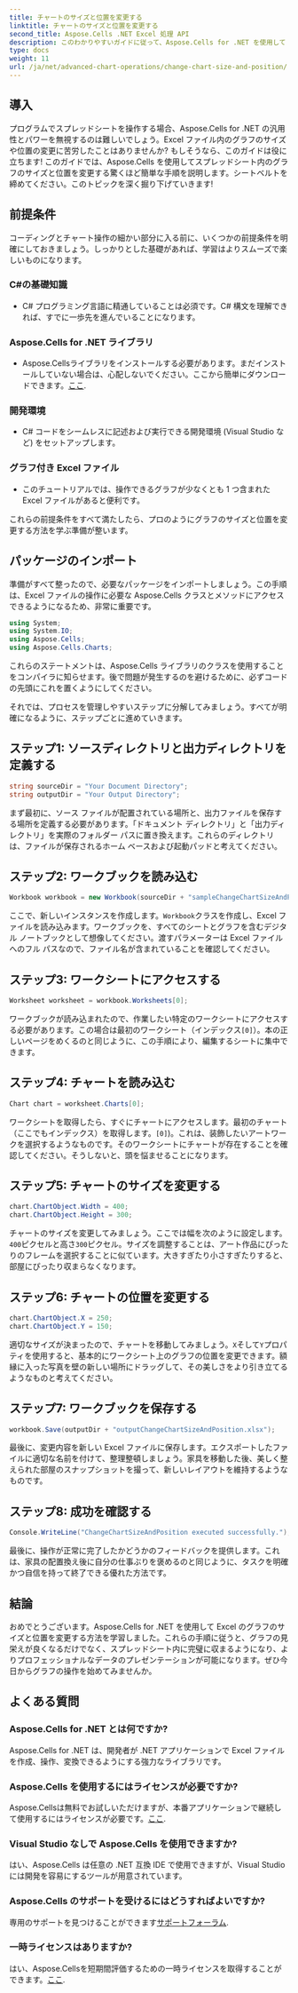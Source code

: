 ```yaml
---
title: チャートのサイズと位置を変更する
linktitle: チャートのサイズと位置を変更する
second_title: Aspose.Cells .NET Excel 処理 API
description: このわかりやすいガイドに従って、Aspose.Cells for .NET を使用して Excel のグラフのサイズと位置を変更する方法を学習します。
type: docs
weight: 11
url: /ja/net/advanced-chart-operations/change-chart-size-and-position/
---
```

## 導入

プログラムでスプレッドシートを操作する場合、Aspose.Cells for .NET の汎用性とパワーを無視するのは難しいでしょう。Excel ファイル内のグラフのサイズや位置の変更に苦労したことはありませんか? もしそうなら、このガイドは役に立ちます! このガイドでは、Aspose.Cells を使用してスプレッドシート内のグラフのサイズと位置を変更する驚くほど簡単な手順を説明します。シートベルトを締めてください。このトピックを深く掘り下げていきます!

## 前提条件

コーディングとチャート操作の細かい部分に入る前に、いくつかの前提条件を明確にしておきましょう。しっかりとした基礎があれば、学習はよりスムーズで楽しいものになります。

### C#の基礎知識
- C# プログラミング言語に精通していることは必須です。C# 構文を理解できれば、すでに一歩先を進んでいることになります。

### Aspose.Cells for .NET ライブラリ
- Aspose.Cellsライブラリをインストールする必要があります。まだインストールしていない場合は、心配しないでください。ここから簡単にダウンロードできます。[ここ](https://releases.aspose.com/cells/net/).

### 開発環境
- C# コードをシームレスに記述および実行できる開発環境 (Visual Studio など) をセットアップします。

### グラフ付き Excel ファイル
- このチュートリアルでは、操作できるグラフが少なくとも 1 つ含まれた Excel ファイルがあると便利です。

これらの前提条件をすべて満たしたら、プロのようにグラフのサイズと位置を変更する方法を学ぶ準備が整います。

## パッケージのインポート

準備がすべて整ったので、必要なパッケージをインポートしましょう。この手順は、Excel ファイルの操作に必要な Aspose.Cells クラスとメソッドにアクセスできるようになるため、非常に重要です。

```csharp
using System;
using System.IO;
using Aspose.Cells;
using Aspose.Cells.Charts;
```

これらのステートメントは、Aspose.Cells ライブラリのクラスを使用することをコンパイラに知らせます。後で問題が発生するのを避けるために、必ずコードの先頭にこれを置くようにしてください。

それでは、プロセスを管理しやすいステップに分解してみましょう。すべてが明確になるように、ステップごとに進めていきます。

## ステップ1: ソースディレクトリと出力ディレクトリを定義する

```csharp
string sourceDir = "Your Document Directory";
string outputDir = "Your Output Directory";
```

まず最初に、ソース ファイルが配置されている場所と、出力ファイルを保存する場所を定義する必要があります。「ドキュメント ディレクトリ」と「出力ディレクトリ」を実際のフォルダー パスに置き換えます。これらのディレクトリは、ファイルが保存されるホーム ベースおよび起動パッドと考えてください。

## ステップ2: ワークブックを読み込む

```csharp
Workbook workbook = new Workbook(sourceDir + "sampleChangeChartSizeAndPosition.xlsx");
```

ここで、新しいインスタンスを作成します。`Workbook`クラスを作成し、Excel ファイルを読み込みます。ワークブックを、すべてのシートとグラフを含むデジタル ノートブックとして想像してください。渡すパラメーターは Excel ファイルへのフル パスなので、ファイル名が含まれていることを確認してください。

## ステップ3: ワークシートにアクセスする

```csharp
Worksheet worksheet = workbook.Worksheets[0];
```

ワークブックが読み込まれたので、作業したい特定のワークシートにアクセスする必要があります。この場合は最初のワークシート（インデックス`[0]`）。本の正しいページをめくるのと同じように、この手順により、編集するシートに集中できます。

## ステップ4: チャートを読み込む

```csharp
Chart chart = worksheet.Charts[0];
```

ワークシートを取得したら、すぐにチャートにアクセスします。最初のチャート（ここでもインデックス）を取得します。`[0]`)。これは、装飾したいアートワークを選択するようなものです。そのワークシートにチャートが存在することを確認してください。そうしないと、頭を悩ませることになります。

## ステップ5: チャートのサイズを変更する

```csharp
chart.ChartObject.Width = 400;
chart.ChartObject.Height = 300;
```

チャートのサイズを変更してみましょう。ここでは幅を次のように設定します。`400`ピクセルと高さ`300`ピクセル。サイズを調整することは、アート作品にぴったりのフレームを選択することに似ています。大きすぎたり小さすぎたりすると、部屋にぴったり収まらなくなります。

## ステップ6: チャートの位置を変更する

```csharp
chart.ChartObject.X = 250;
chart.ChartObject.Y = 150;
```

適切なサイズが決まったので、チャートを移動してみましょう。`X`そして`Y`プロパティを使用すると、基本的にワークシート上のグラフの位置を変更できます。額縁に入った写真を壁の新しい場所にドラッグして、その美しさをより引き立てるようなものと考えてください。

## ステップ7: ワークブックを保存する

```csharp
workbook.Save(outputDir + "outputChangeChartSizeAndPosition.xlsx");
```

最後に、変更内容を新しい Excel ファイルに保存します。エクスポートしたファイルに適切な名前を付けて、整理整頓しましょう。家具を移動した後、美しく整えられた部屋のスナップショットを撮って、新しいレイアウトを維持するようなものです。

## ステップ8: 成功を確認する

```csharp
Console.WriteLine("ChangeChartSizeAndPosition executed successfully.");
```

最後に、操作が正常に完了したかどうかのフィードバックを提供します。これは、家具の配置換え後に自分の仕事ぶりを褒めるのと同じように、タスクを明確かつ自信を持って終了できる優れた方法です。

## 結論

おめでとうございます。Aspose.Cells for .NET を使用して Excel のグラフのサイズと位置を変更する方法を学習しました。これらの手順に従うと、グラフの見栄えが良くなるだけでなく、スプレッドシート内に完璧に収まるようになり、よりプロフェッショナルなデータのプレゼンテーションが可能になります。ぜひ今日からグラフの操作を始めてみませんか。 

## よくある質問

### Aspose.Cells for .NET とは何ですか?  
Aspose.Cells for .NET は、開発者が .NET アプリケーションで Excel ファイルを作成、操作、変換できるようにする強力なライブラリです。

### Aspose.Cells を使用するにはライセンスが必要ですか?  
 Aspose.Cellsは無料でお試しいただけますが、本番アプリケーションで継続して使用するにはライセンスが必要です。[ここ](https://purchase.aspose.com/buy).

### Visual Studio なしで Aspose.Cells を使用できますか?  
はい、Aspose.Cells は任意の .NET 互換 IDE で使用できますが、Visual Studio には開発を容易にするツールが用意されています。

### Aspose.Cells のサポートを受けるにはどうすればよいですか?  
専用のサポートを見つけることができます[サポートフォーラム](https://forum.aspose.com/c/cells/9).

### 一時ライセンスはありますか?  
はい、Aspose.Cellsを短期間評価するための一時ライセンスを取得することができます。[ここ](https://purchase.aspose.com/temporary-license/).